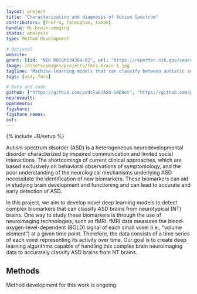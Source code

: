 ```yaml
---
layout: project
title: "Characterization and diagnosis of Autism Spectrum"
contributors: [Prof-S, falmuqhim, taban]
handle: ML-brain-imaging
status: analysis
type: Method Development

# Optional
website:
grant: [{id: "NIH R01GM134384-02", url: "https://reporter.nih.gov/search/DsVUa9EvRUaRq2hPFXrpVA/project-details/10163880#details"}]
image: /assets/images/projects/fmri-brain-1.jpg
tagline: "Machine-learning models that can classify between autistic and neurotypical brains"
tags: [asd, fmri]

# Data and code
github: ["https://github.com/pcdslab/ASD-SAENet", "https://github.com/pcdslab/ASD-DiagNet"]
neurovault:
openneuro:
figshare:
figshare_names:
osf:
---
```


{% include JB/setup %}

Autism spectrum disorder (ASD) is a heterogeneous neurodevelopmental disorder characterized by impaired communication and limited social interactions. The shortcomings of current clinical approaches, which are based exclusively on behavioral observations of symptomology, and the poor understanding of the neurological mechanisms underlying ASD necessitate the identification of new biomarkers. These biomarkers can aid in studying brain development and functioning and can lead to accurate and early detection of ASD.

In this project, we aim to develop novel deep learning models to detect complex biomarkers that can classify ASD brains from neurotypical (NT) brains. One way to study these biomarkers is through the use of neuroimaging technologies, such as fMRI. fMRI data measures the blood-oxygen-level-dependent (BOLD) signal of each small voxel (i.e., “volume element”) at a given time point. Therefore, the data consists of a time series of each voxel representing its activity over time. Our goal is to create deep learning algorithms capable of handling this complex brain neuroimaging data to accurately classify ASD brains from NT brains.

## Methods

Method development for this work is ongoing.

